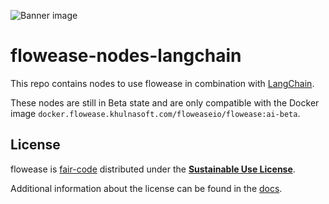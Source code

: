![Banner image](https://user-images.githubusercontent.com/10284570/173569848-c624317f-42b1-45a6-ab09-f0ea3c247648.png)

# flowease-nodes-langchain

This repo contains nodes to use flowease in combination with [LangChain](https://langchain.com/).

These nodes are still in Beta state and are only compatible with the Docker image `docker.flowease.khulnasoft.com/floweaseio/flowease:ai-beta`.

## License

flowease is [fair-code](https://faircode.io) distributed under the [**Sustainable Use License**](https://github.com/khulnasoft/flowease/blob/master/packages/cli/LICENSE.md).

Additional information about the license can be found in the [docs](https://docs.flowease.khulnasoft.com/reference/license/).
